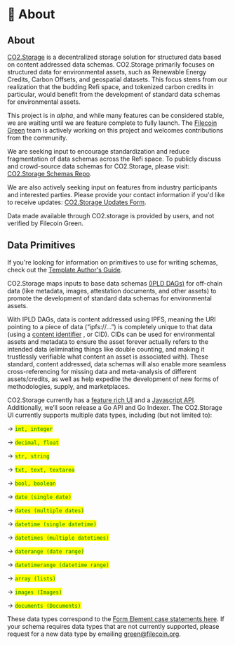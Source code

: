 # 🧐 About

## About

[CO2.Storage](https://co2.storage) is a decentralized storage solution for structured data based on content addressed data schemas. CO2.Storage primarily focuses on structured data for environmental assets, such as Renewable Energy Credits, Carbon Offsets, and geospatial datasets. This focus stems from our realization that the budding Refi space, and tokenized carbon credits in particular, would benefit from the development of standard data schemas for environmental assets.

This project is in _alpha_, and while many features can be considered stable, we are waiting until we are feature complete to fully launch. The [Filecoin Green](https://green.filecoin.io/) team is actively working on this project and welcomes contributions from the community.

We are seeking input to encourage standardization and reduce fragmentation of data schemas across the Refi space. To publicly discuss and crowd-source data schemas for CO2.Storage, please visit: [CO2.Storage Schemas Repo](https://github.com/protocol/co2\_storage\_schemas).

We are also actively seeking input on features from industry participants and interested parties. Please provide your contact information if you'd like to receive updates: [CO2.Storage Updates Form](https://forms.gle/CS5tY4kpsajpiTGV7).

Data made available through CO2.storage is provided by users, and not verified by Filecoin Green.

## Data Primitives

If you're looking for information on primitives to use for writing schemas, check out the [Template Author's Guide](template-authors-guide.md).

CO2.Storage maps inputs to base data schemas [(IPLD DAGs)](https://ipld.io/) for off-chain data (like metadata, images, attestation documents, and other assets) to promote the development of standard data schemas for environmental assets.

With IPLD DAGs, data is content addressed using IPFS, meaning the URI pointing to a piece of data (“ipfs://…”) is completely unique to that data (using a [content identifier](https://docs.ipfs.io/concepts/content-addressing/) , or CID). CIDs can be used for environmental assets and metadata to ensure the asset forever actually refers to the intended data (eliminating things like double counting, and making it trustlessly verifiable what content an asset is associated with). These standard, content addressed, data schemas will also enable more seamless cross-referencing for missing data and meta-analysis of different assets/credits, as well as help expedite the development of new forms of methodologies, supply, and marketplaces.

CO2.Storage currently has a [feature rich UI](https://co2.storage/) and a [Javascript API](https://www.npmjs.com/package/@co2-storage/js-api). Additionally, we’ll soon release a Go API and Go Indexer. The CO2.Storage UI currently supports multiple data types, including (but not limited to):

\-> <mark style="color:green;">`int, integer`</mark>

\-> <mark style="color:green;">`decimal, float`</mark>

\-> <mark style="color:green;">`str, string`</mark>

\-> <mark style="color:green;">`txt, text, textarea`</mark>

\-> <mark style="color:green;">`bool, boolean`</mark>

\-> <mark style="color:green;">`date (single date)`</mark>

\-> <mark style="color:green;">`dates (multiple dates)`</mark>

\-> <mark style="color:green;">`datetime (single datetime)`</mark>

\-> <mark style="color:green;">`datetimes (multiple datetimes)`</mark>

\-> <mark style="color:green;">`daterange (date range)`</mark>

\-> <mark style="color:green;">`datetimerange (datetime range)`</mark>

\-> <mark style="color:green;">`array (lists)`</mark>

\-> <mark style="color:green;">`images (Images)`</mark>

\-> <mark style="color:green;">`documents (Documents)`</mark>

These data types correspond to the [Form Element case statements here](https://github.com/protocol/co2-storage/blob/main/client/web/src/mixins/form-elements/update-form.js). If your schema requires data types that are not currently supported, please request for a new data type by emailing [green@filecoin.org](mailto:green@filecoin.org).
